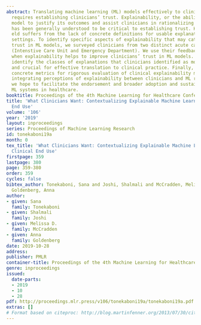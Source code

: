 ```yaml
---
abstract: Translating machine learning (ML) models effectively to clinical practice
  requires establishing clinicians’ trust. Explainability, or the ability of an ML
  model to justify its outcomes and assist clinicians in rationalizing the model prediction,
  has been generally understood to be critical to establishing trust. However, the
  eld suffers from the lack of concrete definitions for usable explanations in different
  settings. To identify specific aspects of explainability that may catalyze building
  trust in ML models, we surveyed clinicians from two distinct acute care specialties
  (Intenstive Care Unit and Emergency Department). We use their feedback to characterize
  when explainability helps to improve clinicians’ trust in ML models. We further
  identify the classes of explanations that clinicians identified as most relevant
  and crucial for effective translation to clinical practice. Finally, we discern
  concrete metrics for rigorous evaluation of clinical explainability methods. By
  integrating perceptions of explainability between clinicians and ML researchers
  we hope to facilitate the endorsement and broader adoption and sustained use of
  ML systems in healthcare.
booktitle: Proceedings of the 4th Machine Learning for Healthcare Conference
title: 'What Clinicians Want: Contextualizing Explainable Machine Learning for Clinical
  End Use'
volume: '106'
year: '2019'
layout: inproceedings
series: Proceedings of Machine Learning Research
id: tonekaboni19a
month: 0
tex_title: 'What Clinicians Want: Contextualizing Explainable Machine Learning for
  Clinical End Use'
firstpage: 359
lastpage: 380
page: 359-380
order: 359
cycles: false
bibtex_author: Tonekaboni, Sana and Joshi, Shalmali and McCradden, Melissa D. and
  Goldenberg, Anna
author:
- given: Sana
  family: Tonekaboni
- given: Shalmali
  family: Joshi
- given: Melissa D.
  family: McCradden
- given: Anna
  family: Goldenberg
date: 2019-10-28
address: 
publisher: PMLR
container-title: Proceedings of the 4th Machine Learning for Healthcare Conference
genre: inproceedings
issued:
  date-parts:
  - 2019
  - 10
  - 28
pdf: http://proceedings.mlr.press/v106/tonekaboni19a/tonekaboni19a.pdf
extras: []
# Format based on citeproc: http://blog.martinfenner.org/2013/07/30/citeproc-yaml-for-bibliographies/
---
```


